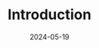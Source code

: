---
title: 'Introduction'
date: 2024-05-19
type: landing
image:
  filename: "media/favicon.png"   # /static/media/intro-cover.jpg 에 파일 두기
  focal_point: "center"               # "center" / "top" / "bottom" / "left" / "right"
  preview_only: false

design:
  spacing: '5rem'

sections:
  - block: features
    content:
      title: "About Me"
      text: ""
      items:
        - name: "Name"
          icon: "user"
          icon_pack: "fas"
          description: "Seokmin Kang"
        - name: "Date of Birth"
          icon: "calendar"
          icon_pack: "fas"
          description: "February 11, 2000"
        - name: "Address"
          icon: "map"
          icon_pack: "fas"
          description: "17 Dongnimmun Park-gil, Seodaemun-gu, Seoul, South Korea"
        - name: "Phone"
          icon: "phone"
          icon_pack: "fas"
          description: "+82-10-2390-539X"
        - name: "Email"
          icon: "envelope"
          icon_pack: "fas"
          description: "kksm539X@jbnu.ac.kr"
        - name: "MBTI"
          icon: "heart"
          icon_pack: "fas"
          description: "INFJ"
        - name: "Interests"
          icon: "briefcase"
          icon_pack: "fas"
          description: "Developing lifestyle support apps for the elderly"
        - name: "Career Path"
          icon: "briefcase"
          icon_pack: "fas"
          description: "Mobile App Developer"
        - name: "Goal"
          icon: "briefcase"
          icon_pack: "fas"
          description: "To create user-friendly services with social value"
    design:
      view: card
      columns: 3
      show_date: false
      show_read_time: false
      show_read_more: false
---